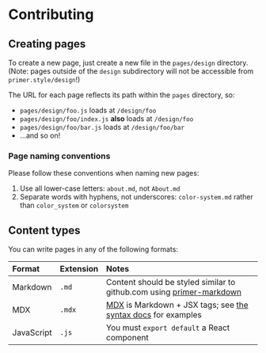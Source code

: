 # Contributing

## Creating pages
To create a new page, just create a new file in the `pages/design` directory. (Note: pages outside of the `design` subdirectory will not be accessible from `primer.style/design`!)

The URL for each page reflects its path within the `pages` directory, so:

* `pages/design/foo.js` loads at `/design/foo`
* `pages/design/foo/index.js` **also** loads at `/design/foo`
* `pages/design/foo/bar.js` loads at `/design/foo/bar`
* ...and so on!

### Page naming conventions
Please follow these conventions when naming new pages:

1. Use all lower-case letters: `about.md`, not `About.md`
1. Separate words with hyphens, not underscores: `color-system.md` rather than `color_system` or `colorsystem`

## Content types
You can write pages in any of the following formats:

| Format | Extension | Notes |
| :--- | :--- | :--- |
| Markdown | `.md` | Content should be styled similar to github.com using [primer-markdown] |
| MDX | `.mdx` | [MDX] is Markdown + JSX tags; see [the syntax docs](https://mdxjs.com/syntax) for examples |
| JavaScript | `.js` | You must `export default` a React component

[MDX]: https://mdxjs.com/
[primer-markdown]: https://github.com/primer/primer/tree/master/modules/primer-markdown#documentation
